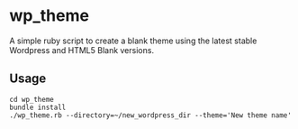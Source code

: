 # wp_theme
A simple ruby script to create a blank theme using the latest stable Wordpress
and HTML5 Blank versions.

## Usage
    
    cd wp_theme
    bundle install
    ./wp_theme.rb --directory=~/new_wordpress_dir --theme='New theme name'
